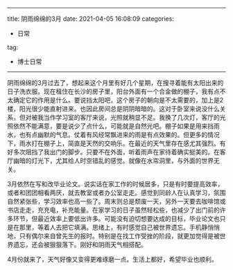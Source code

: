 

----------------------------------------------------------------------------------------------------

title: 阴雨绵绵的3月
date: 2021-04-05 16:08:09
categories:

- 日常

tag:

- 博士日常

---

阴雨绵绵的3月过去了，想起来这个月里有好几个星期，在搜寻着能有太阳出来的日子洗衣服。现在租住在长沙的房子里，阳台外面有一个合金做的棚子，我有点不太确定它的作用是什么。要说挡太阳吧，这个房子的朝向是不太需要的，加上是2楼，阳光很少能直射进来。也因此房间总是阴阴暗暗的。这对于卧室来说没什么关系，但对被我当作学习室的客厅来说，光照就稍显不足。我换了几次灯，客厅的光照依然不能满意，要是说少了点什么，可能就是自然光吧。棚子如果是用来挡雨水，也有点幽默的气息。仗着有风经常飘进来的雨是有点效果的。但更多的情况下，雨水打在棚子上，简直是天然的交响乐。在最近的天气里存在感尤其强烈。有好多次阻挡了我出门的脚步。只要不在外面，听着雨声在家待着确实挺美的。在客厅幽暗的灯光下，尤其给人时空错乱的感觉。就像在水帘洞里，与外面的世界无关。

3月依然在写和改毕业论文。说实话在家工作的时候居多，只是有时要提高效率，或者和团团相看两厌，就去教室或者办公室走走。感觉到同龄人在认真学习，氛围自然紧张些，学习效率也高一些了。周末则总是颓废一天，另外一天要去咖啡馆或书店走走，充充电，补充能量。在家学习的日子虽然轻松些，也减少了出门前的许多环节，但最近效率上要低出许多。可能没有迫切想要达成的目标，毕业论文也只是在那里，等着人去把它填满。思绪上，有时感觉自己被世界遗忘。手机静悄悄地，只有偶尔来自曾先生的报时。特别是在找工作受挫的阶段，就更加觉得是被世界遗忘，还会被狠狠落下。刚好和阴雨天气相搭配。

4月份就来了，天气好像又变得更难琢磨一点。生活上都好，希望毕业也顺利。